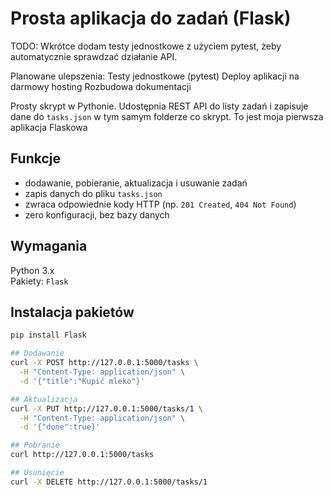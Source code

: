 # Prosta aplikacja do zadań (Flask)

TODO: Wkrótce dodam testy jednostkowe z użyciem pytest, żeby automatycznie sprawdzać działanie API.

Planowane ulepszenia:
Testy jednostkowe (pytest)
Deploy aplikacji na darmowy hosting
Rozbudowa dokumentacji

Prosty skrypt w Pythonie. Udostępnia REST API do listy zadań i zapisuje dane do `tasks.json` w tym samym folderze co skrypt.
To jest moja pierwsza aplikacja Flaskowa
## Funkcje
- dodawanie, pobieranie, aktualizacja i usuwanie zadań
- zapis danych do pliku `tasks.json`
- zwraca odpowiednie kody HTTP (np. `201 Created`, `404 Not Found`)
- zero konfiguracji, bez bazy danych

## Wymagania
Python 3.x  
Pakiety: `Flask`

## Instalacja pakietów
```bash
pip install Flask

## Dodawanie
curl -X POST http://127.0.0.1:5000/tasks \
  -H "Content-Type: application/json" \
  -d '{"title":"Kupić mleko"}'

## Aktualizacja
curl -X PUT http://127.0.0.1:5000/tasks/1 \
  -H "Content-Type: application/json" \
  -d '{"done":true}'

## Pobranie
curl http://127.0.0.1:5000/tasks

## Usunięcie
curl -X DELETE http://127.0.0.1:5000/tasks/1
